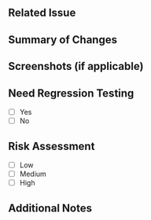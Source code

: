 ## Related Issue
<!-- If this PR addresses an issue, link it here (e.g., "Closes #123") -->

## Summary of Changes
<!-- Provide a concise description of the changes made in this PR. 
What functionality was added, updated, or fixed? -->

## Screenshots (if applicable)
<!-- Attach any screenshots that help explain your changes -->

## Need Regression Testing
<!-- Indicate whether this PR requires regression testing and why. -->
- [ ] Yes
- [ ] No

## Risk Assessment
<!-- Assess the risk level of this PR:
- Low: Minimal impact, straightforward changes.
- Medium: Potential for some edge cases or indirect effects.
- High: Could affect critical functionality or many users.
-->
- [ ] Low
- [ ] Medium
- [ ] High

## Additional Notes
<!-- Add any other context or comments about the PR here -->
